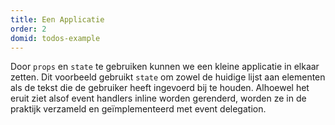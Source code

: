 ```yaml
---
title: Een Applicatie
order: 2
domid: todos-example
---
```


Door `props` en `state` te gebruiken kunnen we een kleine applicatie in elkaar zetten. Dit voorbeeld gebruikt `state` om zowel de huidige lijst aan elementen als de tekst die de gebruiker heeft ingevoerd bij te houden. Alhoewel het eruit ziet alsof event handlers inline worden gerenderd, worden ze in de praktijk verzameld en geïmplementeerd met event delegation.
